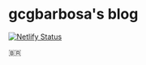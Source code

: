 # gcgbarbosa's blog
[![Netlify Status](https://api.netlify.com/api/v1/badges/ce682c44-1e58-4794-9917-9731a66e9ed0/deploy-status)](https://app.netlify.com/sites/gcgbarbosa/deploys)

🇧🇷


